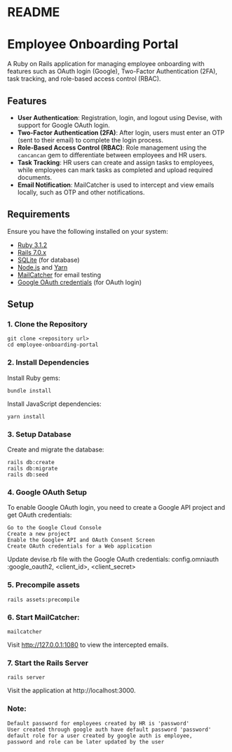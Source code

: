 # README

# Employee Onboarding Portal

A Ruby on Rails application for managing employee onboarding with features such as OAuth login (Google), Two-Factor Authentication (2FA), task tracking, and role-based access control (RBAC).

## Features

- **User Authentication**: Registration, login, and logout using Devise, with support for Google OAuth login.
- **Two-Factor Authentication (2FA)**: After login, users must enter an OTP (sent to their email) to complete the login process.
- **Role-Based Access Control (RBAC)**: Role management using the `cancancan` gem to differentiate between employees and HR users.
- **Task Tracking**: HR users can create and assign tasks to employees, while employees can mark tasks as completed and upload required documents.
- **Email Notification**: MailCatcher is used to intercept and view emails locally, such as OTP and other notifications.

## Requirements

Ensure you have the following installed on your system:

- [Ruby 3.1.2](https://www.ruby-lang.org/en/documentation/installation/)
- [Rails 7.0.x](https://guides.rubyonrails.org/v7.0/getting_started.html)
- [SQLite](https://www.sqlite.org/download.html) (for database)
- [Node.js](https://nodejs.org/en/download/) and [Yarn](https://yarnpkg.com/getting-started/install)
- [MailCatcher](https://mailcatcher.me/) for email testing
- [Google OAuth credentials](https://console.cloud.google.com/) (for OAuth login)

## Setup

### 1. Clone the Repository

    git clone <repository url>
    cd employee-onboarding-portal

### 2. Install Dependencies

  Install Ruby gems:

    bundle install

  Install JavaScript dependencies:

    yarn install

### 3. Setup Database

  Create and migrate the database:

    rails db:create
    rails db:migrate
    rails db:seed

### 4. Google OAuth Setup

  To enable Google OAuth login, you need to create a Google API project and get OAuth credentials:

    Go to the Google Cloud Console
    Create a new project
    Enable the Google+ API and OAuth Consent Screen
    Create OAuth credentials for a Web application

  Update devise.rb file with the Google OAuth credentials:
    config.omniauth :google_oauth2, <client_id>, <client_secret>

### 5. Precompile assets
    rails assets:precompile

### 6. Start MailCatcher:
    mailcatcher

  Visit http://127.0.0.1:1080 to view the intercepted emails.

### 7. Start the Rails Server
    rails server
  Visit the application at http://localhost:3000.

### Note:
    Default password for employees created by HR is 'password'
    User created through google auth have default password 'password'
    default role for a user created by google auth is employee,
    password and role can be later updated by the user
    
